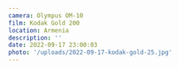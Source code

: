 ```yaml
---
camera: Olympus OM-10
film: Kodak Gold 200
location: Armenia
description: ''
date: 2022-09-17 23:00:03
photo: '/uploads/2022-09-17-kodak-gold-25.jpg'
---
```

